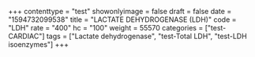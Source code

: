 +++
contenttype = "test"
showonlyimage = false
draft = false
date = "1594732099538"
title = "LACTATE DEHYDROGENASE (LDH)"
code = "LDH"
rate = "400"
hc = "100"
weight = 55570
categories = ["test-CARDIAC"]
tags = ["Lactate dehydrogenase", "test-Total LDH", "test-LDH isoenzymes"]
+++

